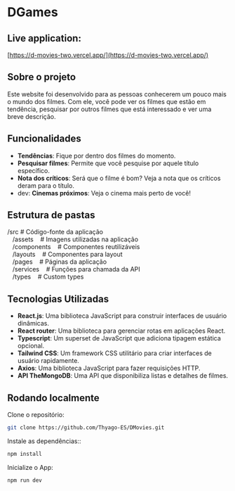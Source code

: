 # DGames

## Live application:

[https://d-movies-two.vercel.app/](https://d-movies-two.vercel.app/)

## Sobre o projeto

Este website foi desenvolvido para as pessoas conhecerem um pouco mais o mundo dos filmes.
Com ele, você pode ver os filmes que estão em tendência, pesquisar por outros filmes que está interessado e ver uma breve descrição.

## Funcionalidades

-  **Tendências**: Fique por dentro dos filmes do momento.
-  **Pesquisar filmes**: Permite que você pesquise por aquele título específico.
-  **Nota dos críticos**: Será que o filme é bom? Veja a nota que os críticos deram para o título.
-  dev: **Cinemas próximos**: Veja o cinema mais perto de você!

## Estrutura de pastas

/src         # Código-fonte da aplicação  
&nbsp;&nbsp;  /assets &nbsp;&nbsp;        # Imagens utilizadas na aplicação  
&nbsp;&nbsp;  /components &nbsp;&nbsp;    # Componentes reutilizáveis  
&nbsp;&nbsp;  /layouts &nbsp;&nbsp;       # Componentes para layout  
&nbsp;&nbsp;  /pages &nbsp;&nbsp;         # Páginas da aplicação  
&nbsp;&nbsp;  /services &nbsp;&nbsp;      # Funções para chamada da API  
&nbsp;&nbsp;  /types &nbsp;&nbsp;         # Custom types  

## Tecnologias Utilizadas

-  **React.js**: Uma biblioteca JavaScript para construir interfaces de usuário dinâmicas.
-  **React router**: Uma biblioteca para gerenciar rotas em aplicações React.
-  **Typescript**: Um superset de JavaScript que adiciona tipagem estática opcional.
-  **Tailwind CSS**: Um framework CSS utilitário para criar interfaces de usuário rapidamente.
-  **Axios**: Uma biblioteca JavaScript para fazer requisições HTTP.
-  **API TheMongoDB**: Uma API que disponibiliza listas e detalhes de filmes.

## Rodando localmente

Clone o repositório:

```bash
git clone https://github.com/Thyago-ES/DMovies.git
```

Instale as dependências::

```bash
npm install
```

Inicialize o App:

```bash
npm run dev
```
